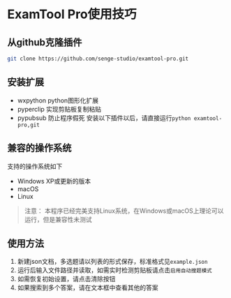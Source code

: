 # ExamTool Pro使用技巧
## 从github克隆插件
```bash
git clone https://github.com/senge-studio/examtool-pro.git
```
## 安装扩展
- wxpython python图形化扩展
- pyperclip 实现剪贴板复制粘贴
- pypubsub 防止程序假死
安装以下插件以后，请直接运行`python examtool-pro,git`
## 兼容的操作系统
支持的操作系统如下
- Windows XP或更新的版本
- macOS
- Linux
> 注意：
> 本程序已经完美支持Linux系统，在Windows或macOS上理论可以运行，但是兼容性未测试
## 使用方法
1. 新建json文档，多选题请以列表的形式保存，标准格式见`example.json`
2. 运行后输入文件路径并读取，如需实时检测剪贴板请点击`启用自动搜题模式`
3. 如需恢复初始设置，请点击清除按钮
4. 如果搜索到多个答案，请在文本框中查看其他的答案
